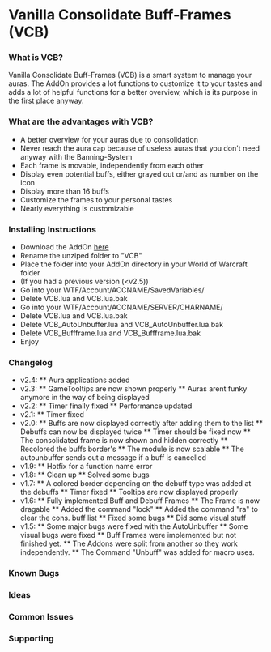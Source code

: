 # Vanilla Consolidate Buff-Frames (VCB) #

### What is VCB? ###

Vanilla Consolidate Buff-Frames (VCB) is a smart system to manage your auras. The AddOn provides a lot functions to customize it to your tastes and adds a lot of helpful functions for a better overview, which is its purpose in the first place anyway.

### What are the advantages with VCB? ###

* A better overview for your auras due to consolidation
* Never reach the aura cap because of useless auras that you don't need anyway with the Banning-System
* Each frame is movable, independently from each other
* Display even potential buffs, either grayed out or/and as number on the icon
* Display more than 16 buffs
* Customize the frames to your personal tastes
* Nearly everything is customizable 

### Installing Instructions ###

* Download the AddOn [here](https://bitbucket.org/Albea/vcb/downloads)
* Rename the unziped folder to "VCB"
* Place the folder into your AddOn directory in your World of Warcraft folder
* (If you had a previous version (<v2.5))
* Go into your WTF/Account/ACCNAME/SavedVariables/
* Delete VCB.lua and VCB.lua.bak
* Go into your WTF/Account/ACCNAME/SERVER/CHARNAME/
* Delete VCB.lua and VCB.lua.bak
* Delete VCB_AutoUnbuffer.lua and VCB_AutoUnbuffer.lua.bak
* Delete VCB_Buffframe.lua and VCB_Buffframe.lua.bak
* Enjoy

### Changelog ###

* v2.4:
** Aura applications added
* v2.3:
** GameTooltips are now shown properly
** Auras arent funky anymore in the way of being displayed
* v2.2:
** Timer finally fixed
** Performance updated
* v2.1:
** Timer fixed
* v2.0:
** Buffs are now displayed correctly after adding them to the list
** Debuffs can now be displayed twice
** Timer should be fixed now
** The consolidated frame is now shown and hidden correctly
** Recolored the buffs border's
** The module is now scalable
** The autounbuffer sends out a message if a buff is cancelled
* v1.9:
** Hotfix for a function name error
* v1.8:
** Clean up
** Solved some bugs
* v1.7:
** A colored border depending on the debuff type was added at the debuffs
** Timer fixed
** Tooltips are now displayed properly
* v1.6:
** Fully implemented Buff and Debuff Frames
** The Frame is now dragable
** Added the command "lock"
** Added the command "ra" to clear the cons. buff list
** Fixed some bugs
** Did some visual stuff
* v1.5:
** Some major bugs were fixed with the AutoUnbuffer
** Some visual bugs were fixed
** Buff Frames were implemented but not finished yet.
** The Addons were split from another so they work independently.
** The Command "Unbuff" was added for macro uses.

### Known Bugs ###

### Ideas ###

### Common Issues ###

### Supporting ###
